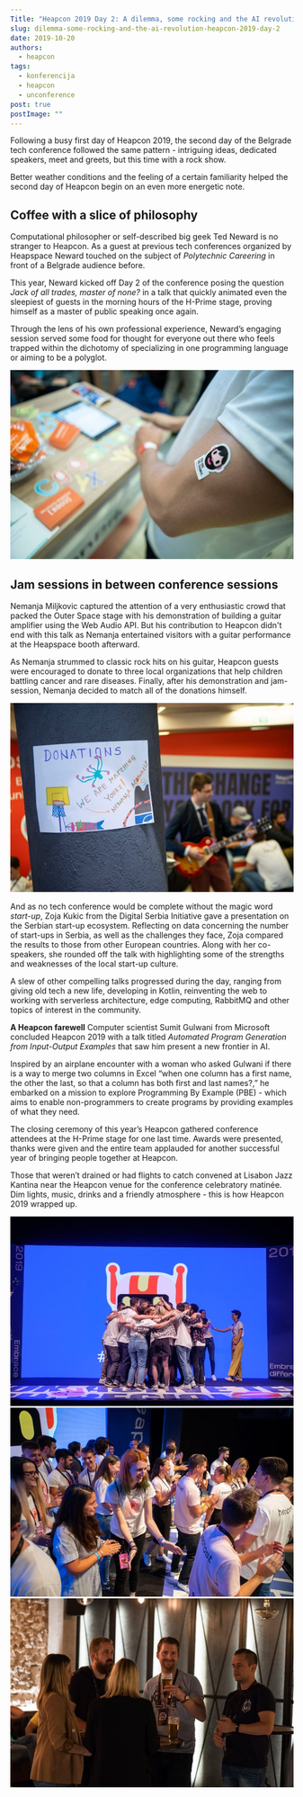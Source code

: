 ```yaml
---
Title: "Heapcon 2019 Day 2: A dilemma, some rocking and the AI revolution"
slug: dilemma-some-rocking-and-the-ai-revolution-heapcon-2019-day-2
date: 2019-10-20
authors:
  - heapcon
tags:
  - konferencija
  - heapcon
  - unconference
post: true
postImage: ""
---
```


Following a busy first day of Heapcon 2019, the second day of the Belgrade tech conference followed the same pattern - intriguing ideas, dedicated speakers, meet and greets, but this time with a rock show.

Better weather conditions and the feeling of a certain familiarity helped the second day of Heapcon begin on an even more energetic note.

## Coffee with a slice of philosophy

Computational philosopher or self-described big geek Ted Neward is no stranger to Heapcon. As a guest at previous tech conferences organized by Heapspace Neward touched on the subject of *Polytechnic Careering* in front of a Belgrade audience before.

This year, Neward kicked off Day 2 of the conference posing the question *Jack of all trades, master of none?* in a talk that quickly animated even the sleepiest of guests in the morning hours of the H-Prime stage, proving himself as a master of public speaking once again.

Through the lens of his own professional experience, Neward’s engaging session served some food for thought for everyone out there who feels trapped within the dichotomy of specializing in one programming language or aiming to be a polyglot.

![](stick.jpg)

## Jam sessions in between conference sessions

Nemanja Miljkovic captured the attention of a very enthusiastic crowd that packed the Outer Space stage with his demonstration of building a guitar amplifier using the Web Audio API. But his contribution to Heapcon didn't end with this talk as Nemanja entertained visitors with a guitar performance at the Heapspace booth afterward.

As Nemanja strummed to classic rock hits on his guitar, Heapcon guests were encouraged to donate to three local organizations that help children battling cancer and rare diseases. Finally, after his demonstration and jam-session, Nemanja decided to match all of the donations himself.

![](donations.jpg)

And as no tech conference would be complete without the magic word *start-up*, Zoja Kukic from the Digital Serbia Initiative gave a presentation on the Serbian start-up ecosystem. Reflecting on data concerning the number of start-ups in Serbia, as well as the challenges they face, Zoja compared the results to those from other European countries. Along with her co-speakers, she rounded off the talk with highlighting some of the strengths and weaknesses of the local start-up culture.

A slew of other compelling talks progressed during the day, ranging from giving old tech a new life, developing in Kotlin, reinventing the web to working with serverless architecture, edge computing, RabbitMQ and other topics of interest in the community.

**A Heapcon farewell**  Computer scientist Sumit Gulwani from Microsoft concluded Heapcon 2019 with a talk titled *Automated Program Generation from Input-Output Examples* that saw him present a new frontier in AI.

Inspired by an airplane encounter with a woman who asked Gulwani if there is a way to merge two columns in Excel “when one column has a first name, the other the last, so that a column has both first and last names?,” he embarked on a mission to explore Programming By Example (PBE) - which aims to enable non-programmers to create programs by providing examples of what they need.

The closing ceremony of this year’s Heapcon gathered conference attendees at the H-Prime stage for one last time. Awards were presented, thanks were given and the entire team applauded for another successful year of bringing people together at Heapcon.

Those that weren’t drained or had flights to catch convened at Lisabon Jazz Kantina near the Heapcon venue for the conference celebratory matinée. Dim lights, music, drinks and a friendly atmosphere - this is how Heapcon 2019 wrapped up.

![](all.jpg)
![](all2.jpg)
![](after.jpg)